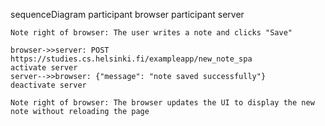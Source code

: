 sequenceDiagram
    participant browser
    participant server

    Note right of browser: The user writes a note and clicks "Save"

    browser->>server: POST https://studies.cs.helsinki.fi/exampleapp/new_note_spa
    activate server
    server-->>browser: {"message": "note saved successfully"}
    deactivate server

    Note right of browser: The browser updates the UI to display the new note without reloading the page